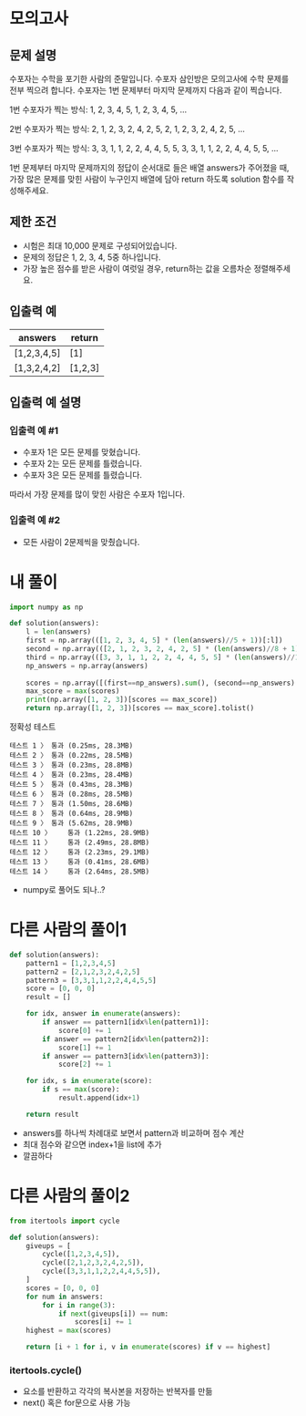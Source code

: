 # 모의고사

## 문제 설명
수포자는 수학을 포기한 사람의 준말입니다. 수포자 삼인방은 모의고사에 수학 문제를 전부 찍으려 합니다. 수포자는 1번 문제부터 마지막 문제까지 다음과 같이 찍습니다.

1번 수포자가 찍는 방식: 1, 2, 3, 4, 5, 1, 2, 3, 4, 5, ...

2번 수포자가 찍는 방식: 2, 1, 2, 3, 2, 4, 2, 5, 2, 1, 2, 3, 2, 4, 2, 5, ...

3번 수포자가 찍는 방식: 3, 3, 1, 1, 2, 2, 4, 4, 5, 5, 3, 3, 1, 1, 2, 2, 4, 4, 5, 5, ...

1번 문제부터 마지막 문제까지의 정답이 순서대로 들은 배열 answers가 주어졌을 때, 가장 많은 문제를 맞힌 사람이 누구인지 배열에 담아 return 하도록 solution 함수를 작성해주세요.

## 제한 조건
- 시험은 최대 10,000 문제로 구성되어있습니다.
- 문제의 정답은 1, 2, 3, 4, 5중 하나입니다.
- 가장 높은 점수를 받은 사람이 여럿일 경우, return하는 값을 오름차순 정렬해주세요.

## 입출력 예

|answers|return|
|-|-|
|[1,2,3,4,5]|[1]|
|[1,3,2,4,2]|[1,2,3]|

## 입출력 예 설명
### 입출력 예 #1

- 수포자 1은 모든 문제를 맞혔습니다.
- 수포자 2는 모든 문제를 틀렸습니다.
- 수포자 3은 모든 문제를 틀렸습니다.

따라서 가장 문제를 많이 맞힌 사람은 수포자 1입니다.

### 입출력 예 #2

- 모든 사람이 2문제씩을 맞췄습니다.

# 내 풀이
```python
import numpy as np

def solution(answers):
    l = len(answers)
    first = np.array(([1, 2, 3, 4, 5] * (len(answers)//5 + 1))[:l])
    second = np.array(([2, 1, 2, 3, 2, 4, 2, 5] * (len(answers)//8 + 1))[:l])
    third = np.array(([3, 3, 1, 1, 2, 2, 4, 4, 5, 5] * (len(answers)//10 + 1))[:l])
    np_answers = np.array(answers)
    
    scores = np.array([(first==np_answers).sum(), (second==np_answers).sum(), (third==np_answers).sum()])
    max_score = max(scores)
    print(np.array([1, 2, 3])[scores == max_score])
    return np.array([1, 2, 3])[scores == max_score].tolist()
```
정확성  테스트
```
테스트 1 〉	통과 (0.25ms, 28.3MB)
테스트 2 〉	통과 (0.22ms, 28.5MB)
테스트 3 〉	통과 (0.23ms, 28.8MB)
테스트 4 〉	통과 (0.23ms, 28.4MB)
테스트 5 〉	통과 (0.43ms, 28.3MB)
테스트 6 〉	통과 (0.28ms, 28.5MB)
테스트 7 〉	통과 (1.50ms, 28.6MB)
테스트 8 〉	통과 (0.64ms, 28.9MB)
테스트 9 〉	통과 (5.62ms, 28.9MB)
테스트 10 〉	통과 (1.22ms, 28.9MB)
테스트 11 〉	통과 (2.49ms, 28.8MB)
테스트 12 〉	통과 (2.23ms, 29.1MB)
테스트 13 〉	통과 (0.41ms, 28.6MB)
테스트 14 〉	통과 (2.64ms, 28.5MB)
```
- numpy로 풀어도 되나..?

# 다른 사람의 풀이1
```python
def solution(answers):
    pattern1 = [1,2,3,4,5]
    pattern2 = [2,1,2,3,2,4,2,5]
    pattern3 = [3,3,1,1,2,2,4,4,5,5]
    score = [0, 0, 0]
    result = []

    for idx, answer in enumerate(answers):
        if answer == pattern1[idx%len(pattern1)]:
            score[0] += 1
        if answer == pattern2[idx%len(pattern2)]:
            score[1] += 1
        if answer == pattern3[idx%len(pattern3)]:
            score[2] += 1

    for idx, s in enumerate(score):
        if s == max(score):
            result.append(idx+1)

    return result
```
- answers를 하나씩 차례대로 보면서 pattern과 비교하며 점수 계산
- 최대 점수와 같으면 index+1을 list에 추가
- 깔끔하다

# 다른 사람의 풀이2
```python
from itertools import cycle

def solution(answers):
    giveups = [
        cycle([1,2,3,4,5]),
        cycle([2,1,2,3,2,4,2,5]),
        cycle([3,3,1,1,2,2,4,4,5,5]),
    ]
    scores = [0, 0, 0]
    for num in answers:
        for i in range(3):
            if next(giveups[i]) == num:
                scores[i] += 1
    highest = max(scores)

    return [i + 1 for i, v in enumerate(scores) if v == highest]
```
### itertools.cycle()
- 요소를 반환하고 각각의 복사본을 저장하는 반복자를 만듦
- next() 혹은 for문으로 사용 가능
